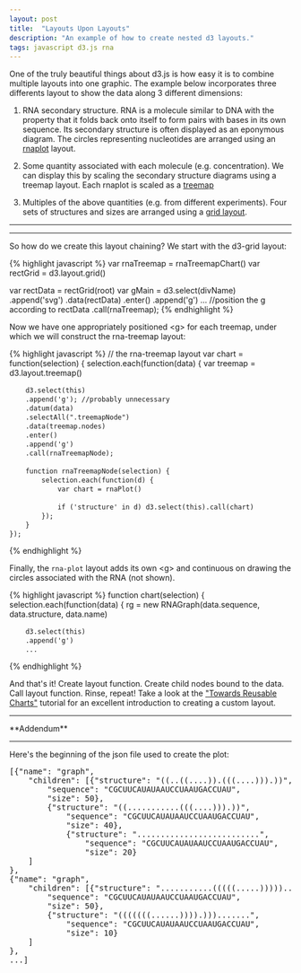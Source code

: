 ```yaml
---
layout: post
title:  "Layouts Upon Layouts"
description: "An example of how to create nested d3 layouts."
tags: javascript d3.js rna
---
```

<meta charset="utf-8"> 
<script src="/js/lib/d3.min.js"></script>
<img itemprop="image" src="/img/layouts_upon_layouts_itemprop.png" style='display:none' width="200" height="130" />

One of the truly beautiful things about d3.js is how easy it is to combine
multiple layouts into one graphic. The example below incorporates three
differents layout to show the data along 3 different dimensions:

1. RNA secondary structure. RNA is a molecule similar to DNA with the property
that it folds back onto itself to form pairs with bases in its own sequence.
Its secondary structure is often displayed as an eponymous diagram. The circles
representing nucleotides are arranged using an <a
href="https://github.com/pkerpedjiev/rnaplot">rnaplot</a> layout.

2. Some quantity associated with each molecule (e.g. concentration). We can
display this by scaling the secondary structure diagrams using a treemap
layout. Each rnaplot is scaled as a <a
href="http://bl.ocks.org/mbostock/4063582">treemap</a>

3. Multiples of the above quantities (e.g. from different experiments). Four
sets of structures and sizes are arranged using a <a
href="https://github.com/interactivethings/d3-grid">grid layout</a>.

<hr>
<div id='layouts-upon-layouts-div' style="width: 400px; margin:auto;" ></div>
<hr>

So how do we create this layout chaining? We start with the d3-grid layout:

{% highlight javascript %}
var rnaTreemap = rnaTreemapChart()
var rectGrid = d3.layout.grid()

var rectData = rectGrid(root)
var gMain = d3.select(divName)
    .append('svg')
    .data(rectData)
    .enter()
    .append('g')
    ... //position the g according to rectData
    .call(rnaTreemap);
{% endhighlight %}

Now we have one appropriately positioned &lt;g&gt; for each treemap, under
which we will construct the rna-treemap layout:

{% highlight javascript %}
// the rna-treemap layout
var chart = function(selection) {
    selection.each(function(data) {
        var treemap = d3.layout.treemap()

        d3.select(this)
        .append('g'); //probably unnecessary
        .datum(data)
        .selectAll(".treemapNode")
        .data(treemap.nodes)
        .enter()
        .append('g')
        .call(rnaTreemapNode);

        function rnaTreemapNode(selection) {
            selection.each(function(d) {
                var chart = rnaPlot()

                if ('structure' in d) d3.select(this).call(chart)
            });
        }
    });
{% endhighlight %}

Finally, the `rna-plot` layout adds its own &lt;g&gt; and
continuous on drawing the circles associated with the RNA (not shown).

{% highlight javascript %}
function chart(selection) {
    selection.each(function(data) {
        rg = new RNAGraph(data.sequence, data.structure, 
                          data.name)

        d3.select(this)
        .append('g')
        ...
{% endhighlight %}

And that's it! Create layout function. Create child nodes bound to the data.
Call layout function. Rinse, repeat! Take a look at the <a
href="http://bost.ocks.org/mike/chart/">"Towards Reusable Charts"</a> tutorial
for an excellent introduction to creating a custom layout.

<hr>
**Addendum**
<hr>

Here's the beginning of the json file used to create the plot:

<pre>
[{"name": "graph", 
    "children": [{"structure": "((..((....)).(((....))).))",
        "sequence": "CGCUUCAUAUAAUCCUAAUGACCUAU",
        "size": 50},
        {"structure": "((...........(((....))).))",
            "sequence": "CGCUUCAUAUAAUCCUAAUGACCUAU",
            "size": 40},
            {"structure": "..........................",
                "sequence": "CGCUUCAUAUAAUCCUAAUGACCUAU",
                "size": 20}
    ]
},
{"name": "graph", 
    "children": [{"structure": "...........(((((.....)))))..",
        "sequence": "CGCUUCAUAUAAUCCUAAUGACCUAU",
        "size": 50},
        {"structure": "(((((((......)))).))).......",
            "sequence": "CGCUUCAUAUAAUCCUAAUGACCUAU",
            "size": 10}
    ]
},
...]
</pre>

<link rel='stylesheet' type='text/css' href='/css/d3-rnaplot.css' />

<script type='text/javascript' src='/js/lib/d3-rnaplot.js'></script>
<script type='text/javascript' src='/js/lib/d3-rna-treemap.js'></script>
<script type='text/javascript' src='/js/lib/d3-grid.js'></script>
<script type='text/javascript' src='/js/layouts-upon-layouts.js'></script>
<script type='text/javascript'>
    layoutsUponLayouts('#layouts-upon-layouts-div');
</script>
